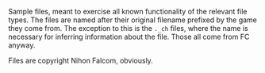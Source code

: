 Sample files, meant to exercise all known functionality of the relevant file types.
The files are named after their original filename prefixed by the game they come from.
The exception to this is the `._ch` files, where the name is necessary for inferring information about the file.
Those all come from FC anyway.

Files are copyright Nihon Falcom, obviously.
